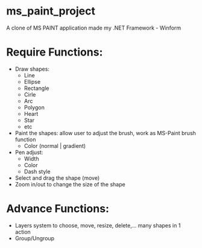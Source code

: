 # ms_paint_project
 A clone of MS PAINT application made my .NET Framework - Winform

# Require Functions:
- Draw shapes: 
    + Line
    + Ellipse
    + Rectangle
    + Cirle
    + Arc
    + Polygon
    + Heart
    + Star
    + etc
- Paint the shapes: allow user to adjust the brush, work as MS-Paint brush function
    + Color (normal | gradient)
- Pen adjust:
    + Width
    + Color 
    + Dash style
- Select and drag the shape (move)
- Zoom in/out to change the size of the shape

# Advance Functions:
- Layers system to choose, move, resize, delete,... many shapes in 1 action
- Group/Ungroup